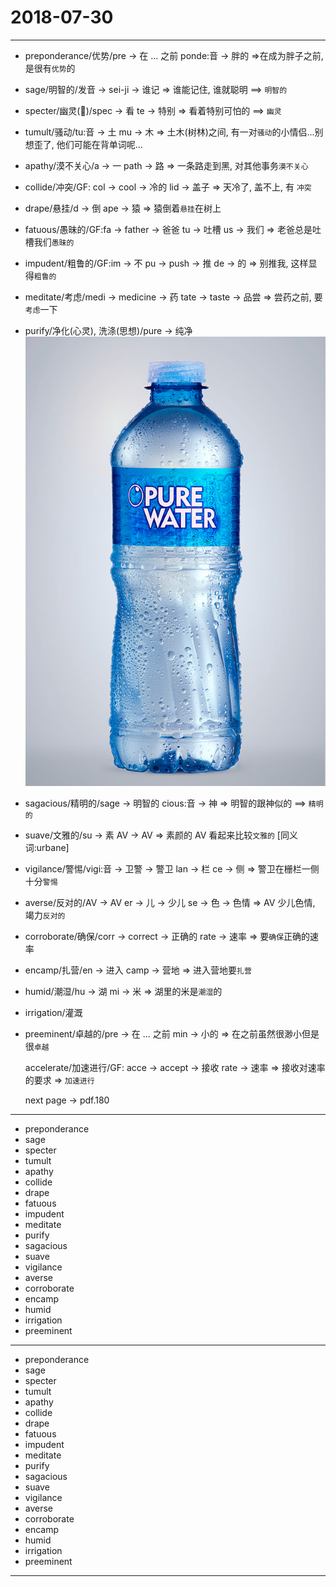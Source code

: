 # 2018-07-30

---

- preponderance/优势/pre -> 在 ... 之前 ponde:音 -> 胖的 =>在成为胖子之前, 是很有`优势`的
- sage/明智的/发音 -> sei-ji -> 谁记 => 谁能记住, 谁就聪明 ==> `明智的`
- specter/幽灵(👻)/spec -> 看 te -> 特别 => 看着特别可怕的 ==> `幽灵`
- tumult/骚动/tu:音 -> 土 mu -> 木 => 土木(树林)之间, 有一对`骚动`的小情侣...别想歪了, 他们可能在背单词呢...
- apathy/漠不关心/a -> 一 path -> 路 => 一条路走到黑, 对其他事务`漠不关心`
- collide/冲突/GF: col -> cool -> 冷的 lid -> 盖子 => 天冷了, 盖不上, 有 `冲突`
- drape/悬挂/d -> 倒 ape -> 猿 => 猿倒着`悬挂`在树上
- fatuous/愚昧的/GF:fa -> father -> 爸爸 tu -> 吐槽 us -> 我们 => 老爸总是吐槽我们`愚昧的`
- impudent/粗鲁的/GF:im -> 不 pu -> push -> 推 de -> 的 => 别推我, 这样显得`粗鲁的`
- meditate/考虑/medi -> medicine -> 药 tate -> taste -> 品尝 => 尝药之前, 要`考虑`一下
- purify/净化(心灵), 洗涤(思想)/pure -> 纯净 ![pure water](./figure/purify.jpg?raw=true)
- sagacious/精明的/sage -> 明智的 cious:音 -> 神 => 明智的跟神似的 ==> `精明的`
- suave/文雅的/su -> 素 AV -> AV => 素颜的 AV 看起来比较`文雅的` [同义词:urbane]
- vigilance/警惕/vigi:音 -> 卫警 -> 警卫 lan -> 栏 ce -> 侧 => 警卫在栅栏一侧十分`警惕`
- averse/反对的/AV -> AV er -> 儿 -> 少儿 se -> 色 -> 色情 => AV 少儿色情, 竭力`反对的`
- corroborate/确保/corr -> correct -> 正确的 rate -> 速率 => 要`确保`正确的速率
- encamp/扎营/en -> 进入 camp -> 营地 => 进入营地要`扎营`
- humid/潮湿/hu -> 湖 mi -> 米 => 湖里的米是`潮湿`的
- irrigation/灌溉
- preeminent/卓越的/pre -> 在 ... 之前 min -> 小的 => 在之前虽然很渺小但是很`卓越`

    accelerate/加速进行/GF: acce -> accept -> 接收 rate -> 速率 => 接收对速率的要求 => `加速进行`

    next page -> pdf.180

---

- preponderance
- sage
- specter
- tumult
- apathy
- collide
- drape
- fatuous
- impudent
- meditate
- purify
- sagacious
- suave
- vigilance
- averse
- corroborate
- encamp
- humid
- irrigation
- preeminent

---

- preponderance
- sage
- specter
- tumult
- apathy
- collide
- drape
- fatuous
- impudent
- meditate
- purify
- sagacious
- suave
- vigilance
- averse
- corroborate
- encamp
- humid
- irrigation
- preeminent

---

